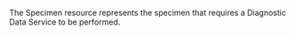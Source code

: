 The Specimen resource represents the specimen that requires a Diagnostic Data Service to be performed.